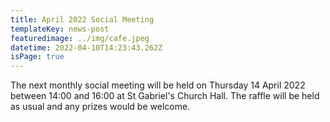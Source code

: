 ```yaml
---
title: April 2022 Social Meeting 
templateKey: news-post
featuredimage: ../img/cafe.jpeg
datetime: 2022-04-10T14:23:43.262Z
isPage: true
---
```

The next monthly social meeting will be held on Thursday 14 April 2022 between 14:00 and 16:00 at St Gabriel's Church Hall. The raffle will be held as usual and any prizes would be welcome.